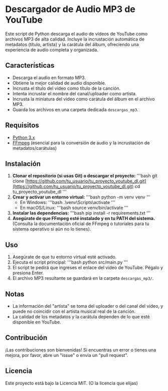 # Descargador de Audio MP3 de YouTube

Este script de Python descarga el audio de vídeos de YouTube como archivos MP3 de alta calidad. Incluye la incrustación automática de metadatos (título, artista) y la carátula del álbum, ofreciendo una experiencia de audio completa y organizada.

## Características

- Descarga el audio en formato MP3.
- Obtiene la mejor calidad de audio disponible.
- Incrusta el título del video como título de la canción.
- Intenta incrustar el nombre del canal/uploader como artista.
- Incrusta la miniatura del video como carátula del álbum en el archivo MP3.
- Guarda los archivos en una carpeta dedicada `descargas_mp3`.

## Requisitos

- [Python 3.x](https://www.python.org/downloads/)
- [FFmpeg](https://ffmpeg.org/download.html) (esencial para la conversión de audio y la incrustación de metadatos/carátulas)

## Instalación

1.  **Clonar el repositorio (si usas Git) o descargar el proyecto:**
    '''bash
    git clone [https://github.com/tu_usuario/tu_proyecto_youtube_dl.git](https://github.com/tu_usuario/tu_proyecto_youtube_dl.git)
    cd tu_proyecto_youtube_dl
    '''
2.  **Crear y activar un entorno virtual:**
    '''bash
    python -m venv venv
    '''
    * En Windows:
        '''bash
        .\venv\Scripts\activate
        '''
    * En macOS/Linux:
        '''bash
        source venv/bin/activate
        '''
3.  **Instalar las dependencias:**
    '''bash
    pip install -r requirements.txt
    '''
4.  **Asegúrate de que FFmpeg esté instalado y en tu PATH del sistema.** (Consulta la documentación oficial de FFmpeg o tutoriales para tu sistema operativo si aún no lo tienes).

## Uso

1.  Asegúrate de que tu entorno virtual esté activado.
2.  Ejecuta el script principal:
    '''bash
    python src/main.py
    '''
3.  El script te pedirá que ingreses el enlace del video de YouTube. Pégalo y presiona Enter.
4.  El archivo MP3 resultante se guardará en la carpeta `descargas_mp3/`.

## Notas

- La información del "artista" se toma del uploader o del canal del video, y puede no coincidir con el artista musical real de la canción.
- La calidad de los metadatos y la carátula dependen de lo que esté disponible en YouTube.

## Contribución

¡Las contribuciones son bienvenidas! Si encuentras un error o tienes una mejora, por favor, abre un "issue" o envía un "pull request".

## Licencia

Este proyecto está bajo la Licencia MIT. (O la licencia que elijas)
